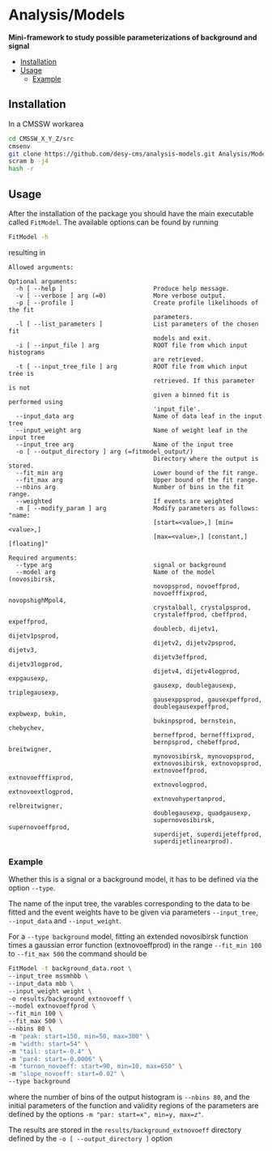 # Analysis/Models

**Mini-framework to study possible parameterizations of background and signal**

* [Installation](#Installation)
* [Usage](#Usage)
   * [Example](#Example)

## Installation

In a CMSSW workarea

```bash
cd CMSSW_X_Y_Z/src
cmsenv
git clone https://github.com/desy-cms/analysis-models.git Analysis/Models
scram b -j4
hash -r
```

## Usage

After the installation of the package you should have the main executable called `FitModel`. The available options can be found by running 

```bash
FitModel -h
```

resulting in 

```
Allowed arguments:

Optional arguments:
  -h [ --help ]                         Produce help message.
  -v [ --verbose ] arg (=0)             More verbose output.
  -p [ --profile ]                      Create profile likelihoods of the fit 
                                        parameters.
  -l [ --list_parameters ]              List parameters of the chosen fit 
                                        models and exit.
  -i [ --input_file ] arg               ROOT file from which input histograms 
                                        are retrieved.
  -t [ --input_tree_file ] arg          ROOT file from which input tree is 
                                        retrieved. If this parameter is not 
                                        given a binned fit is performed using 
                                        'input_file'.
  --input_data arg                      Name of data leaf in the input tree
  --input_weight arg                    Name of weight leaf in the input tree
  --input_tree arg                      Name of the input tree
  -o [ --output_directory ] arg (=fitmodel_output/)
                                        Directory where the output is stored.
  --fit_min arg                         Lower bound of the fit range.
  --fit_max arg                         Upper bound of the fit range.
  --nbins arg                           Number of bins in the fit range.
  --weighted                            If events are weighted
  -m [ --modify_param ] arg             Modify parameters as follows: "name: 
                                        [start=<value>,] [min=<value>,] 
                                        [max=<value>,] [constant,] [floating]"

Required arguments:
  --type arg                            signal or background
  --model arg                           Name of the model (novosibirsk, 
                                        novopsprod, novoeffprod, 
                                        novoefffixprod, novopshighMpol4, 
                                        crystalball, crystalpsprod, 
                                        crystaleffprod, cbeffprod, expeffprod, 
                                        doublecb, dijetv1, dijetv1psprod, 
                                        dijetv2, dijetv2psprod, dijetv3, 
                                        dijetv3effprod, dijetv3logprod, 
                                        dijetv4, dijetv4logprod, expgausexp, 
                                        gausexp, doublegausexp, triplegausexp, 
                                        gausexppsprod, gausexpeffprod, 
                                        doublegausexpeffprod, expbwexp, bukin, 
                                        bukinpsprod, bernstein, chebychev, 
                                        berneffprod, bernefffixprod, 
                                        bernpsprod, chebeffprod, breitwigner, 
                                        mynovosibirsk, mynovopsprod, 
                                        extnovosibirsk, extnovopsprod, 
                                        extnovoeffprod, extnovoefffixprod, 
                                        extnovologprod, extnovoextlogprod, 
                                        extnovohypertanprod, relbreitwigner, 
                                        doublegausexp, quadgausexp, 
                                        supernovosibirsk, supernovoeffprod, 
                                        superdijet, superdijeteffprod, 
                                        superdijetlinearprod).
```

### Example

Whether this is a signal or a background model, it has to be defined via the option `--type`.

The name of the input tree, the varables corresponding to the data to be fitted and the event weights have to be given via parameters `--input_tree`, `--input_data` and `--input_weight`.

For a `--type background` model, fitting an extended novosibirsk function times a gaussian error function (extnovoeffprod) in the range `--fit_min 100` to `--fit_max 500` the command should be

```bash
FitModel -t background_data.root \
--input_tree mssmhbb \
--input_data mbb \
--input_weight weight \
-o results/background_extnovoeff \
--model extnovoeffprod \
--fit_min 100 \
--fit_max 500 \
--nbins 80 \
-m "peak: start=150, min=50, max=300" \
-m "width: start=54" \
-m "tail: start=-0.4" \
-m "par4: start=-0.0006" \
-m "turnon_novoeff: start=90, min=10, max=650" \
-m "slope_novoeff: start=0.02" \
--type background
```

where the number of bins of the output histogram is `--nbins 80`, and the initial parameters of the function and validity regions of the parameters are defined by the options `-m "par: start=x", min=y, max=z"`.

The results are stored in the `results/background_extnovoeff` directory defined by the `-o [ --output_directory ]` option

